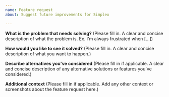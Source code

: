 ```yaml
---
name: Feature request
about: Suggest future improvements for Simplex

---
```


**What is the problem that needs solving?**
(Please fill in. A clear and concise description of what the problem is. Ex. I'm always frustrated when [...])

**How would you like to see it solved?**
(Please fill in. A clear and concise description of what you want to happen.)

**Describe alternatives you've considered**
(Please fill in if applicable. A clear and concise description of any alternative solutions or features you've considered.)

**Additional context**
(Please fill in if applicable. Add any other context or screenshots about the feature request here.)
